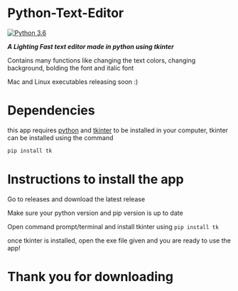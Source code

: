 # Python-Text-Editor

[![Python 3.6](https://img.shields.io/badge/python-3.6-blue.svg)](https://www.python.org/downloads/release/python-360/)

***A Lighting Fast text editor made in python using tkinter***

Contains many functions like changing the text colors, changing background, bolding the font and italic font

Mac and Linux executables releasing soon :)

# Dependencies

this app requires [python](https://www.python.org/downloads) and [tkinter](https://docs.python.org/3/library/tkinter.html) to be installed in your computer, tkinter can be installed using the command

```sh
pip install tk
```

# Instructions to install the app

Go to releases and download the latest release

Make sure your python version and pip version is up to date

Open command prompt/terminal and install tkinter using `pip install tk`

once tkinter is installed, open the exe file given and you are ready to use the app!

# Thank you for downloading

